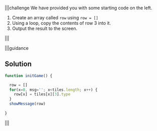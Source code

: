 |||challenge
We have provided you with some starting code on the left. 

1. Create an array called `row` using `row = []`
1. Using a loop, copy the contents of row 3 into it.
1. Output the result to the screen.

|||

|||guidance
## Solution
```javascript
function initGame() {

  row = []
  for(x=0, msg=''; x<tiles.length; x++) {
    row[x] = tiles[x][3].type
  }
  showMessage(row)
  
}
```
|||